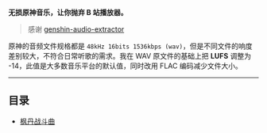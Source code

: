 **无损原神音乐，让你抛弃 B 站播放器。**

> 感谢 [genshin-audio-extractor](https://github.com/MeguminSama/genshin-audio-extractor)

原神的音频文件规格都是 `48kHz 16bits 1536kbps (wav)`，但是不同文件的响度差别较大，不符合日常听歌的需求。我在 WAV 原文件的基础上把 **LUFS** 调整为 -14，此值是大多数音乐平台的默认值，同时改用 FLAC 编码减少文件大小。

---

## 目录

- [枫丹战斗曲](https://github.com/xunkong/music/releases/tag/4.0.0)